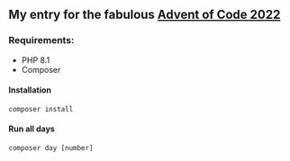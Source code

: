## My entry for the fabulous [Advent of Code 2022](https://adventofcode.com/2022/about) 

### Requirements: 
- PHP 8.1
- Composer

#### Installation ####
`composer install`

#### Run all days ####
`composer day [number]`
